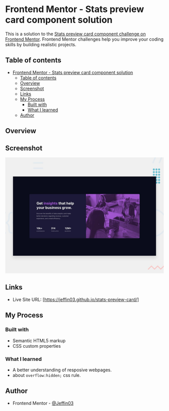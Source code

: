 # Frontend Mentor - Stats preview card component solution

This is a solution to the [Stats preview card component challenge on Frontend Mentor](https://www.frontendmentor.io/challenges/stats-preview-card-component-8JqbgoU62). Frontend Mentor challenges help you improve your coding skills by building realistic projects. 

## Table of contents

- [Frontend Mentor - Stats preview card component solution](#frontend-mentor---stats-preview-card-component-solution)
  - [Table of contents](#table-of-contents)
  - [Overview](#overview)
  - [Screenshot](#screenshot)
  - [Links](#links)
  - [My Process](#my-process)
    - [Built with](#built-with)
    - [What I learned](#what-i-learned)
  - [Author](#author)

## Overview

## Screenshot

![Design preview for the Order summary card coding challenge](./images/../design/desktop-preview.jpg)

## Links

- Live Site URL: [https://jeffin03.github.io/stats-preview-card/]

## My Process

### Built with

- Semantic HTML5 markup
- CSS custom properties

### What I learned

- A better understanding of resposive webpages.
- about ```overflow:hidden;``` css rule.

## Author

- Frontend Mentor - [@Jeffin03](https://www.frontendmentor.io/profile/Jeffin03)